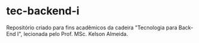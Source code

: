 # tec-backend-i

Repositório criado para fins acadêmicos da cadeira "Tecnologia para Back-End I", lecionada pelo Prof. MSc. Kelson Almeida.
